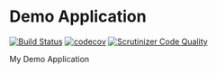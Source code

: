 Demo Application
====

[![Build Status](https://travis-ci.org/kilip/demo.svg?branch=master)](https://travis-ci.org/kilip/demo)
[![codecov](https://codecov.io/gh/kilip/demo/branch/master/graph/badge.svg)](https://codecov.io/gh/kilip/demo)
[![Scrutinizer Code Quality](https://scrutinizer-ci.com/g/kilip/demo/badges/quality-score.png?b=master)](https://scrutinizer-ci.com/g/kilip/demo/?branch=master)

My Demo Application
